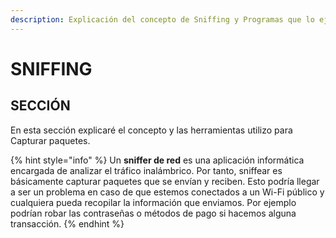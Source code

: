 ```yaml
---
description: Explicación del concepto de Sniffing y Programas que lo ejecutan.
---
```


# SNIFFING

## SECCIÓN

En esta sección explicaré el concepto y las herramientas utilizo para Capturar paquetes.

{% hint style="info" %}
Un **sniffer de red** es una aplicación informática encargada de analizar el tráfico inalámbrico. Por tanto, sniffear es básicamente capturar paquetes que se envían y reciben. Esto podría llegar a ser un problema en caso de que estemos conectados a un Wi-Fi público y cualquiera pueda recopilar la información que enviamos. Por ejemplo podrían robar las contraseñas o métodos de pago si hacemos alguna transacción.
{% endhint %}

